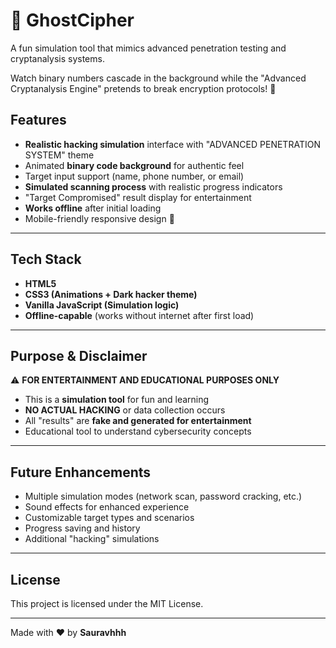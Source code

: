 # 👻 GhostCipher  

A fun simulation tool that mimics advanced penetration testing and cryptanalysis systems.  

Watch binary numbers cascade in the background while the "Advanced Cryptanalysis Engine" pretends to break encryption protocols! 🔐  

## Features  
- **Realistic hacking simulation** interface with "ADVANCED PENETRATION SYSTEM" theme  
- Animated **binary code background** for authentic feel  
- Target input support (name, phone number, or email)  
- **Simulated scanning process** with realistic progress indicators  
- "Target Compromised" result display for entertainment  
- **Works offline** after initial loading  
- Mobile-friendly responsive design 📱  

---

## Tech Stack  
- **HTML5**  
- **CSS3 (Animations + Dark hacker theme)**  
- **Vanilla JavaScript (Simulation logic)**  
- **Offline-capable** (works without internet after first load)  

---

## Purpose & Disclaimer  

⚠️ **FOR ENTERTAINMENT AND EDUCATIONAL PURPOSES ONLY**  
- This is a **simulation tool** for fun and learning  
- **NO ACTUAL HACKING** or data collection occurs  
- All "results" are **fake and generated for entertainment**  
- Educational tool to understand cybersecurity concepts  

---

## Future Enhancements  
- Multiple simulation modes (network scan, password cracking, etc.)  
- Sound effects for enhanced experience  
- Customizable target types and scenarios  
- Progress saving and history  
- Additional "hacking" simulations  

---

## License  
This project is licensed under the MIT License.  

---

Made with ❤️ by **Sauravhhh**  

